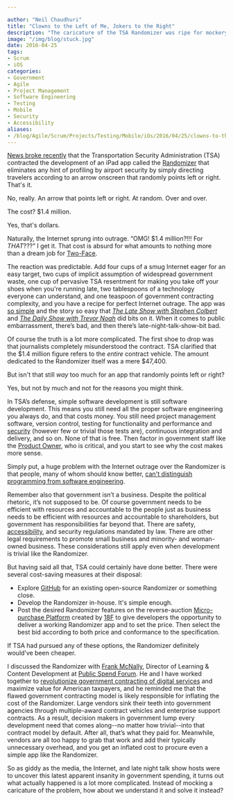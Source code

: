 ```yaml
---

author: "Neil Chaudhuri"
title: "Clowns to the Left of Me, Jokers to the Right"
description: "The caricature of the TSA Randomizer was ripe for mockery, but the reality is complicated."
image: "/img/blog/stuck.jpg"
date: 2016-04-25
tags:
- Scrum
- iOS
categories: 
- Government
- Agile
- Project Management
- Software Engineering
- Testing
- Mobile
- Security
- Accessibility
aliases:
- /blog/Agile/Scrum/Projects/Testing/Mobile/iOs/2016/04/25/clowns-to-the-left-of-me-jokers-to-the-right
---
```


[News broke recently](http://gizmodo.com/tsas-1-4-million-app-takes-about-10-minutes-to-build-1769084655) that the 
Transportation Security Administration (TSA) contracted the development of an iPad app called the 
[Randomizer](https://www.youtube.com/watch?v=P_KmFJ2gGzw) that eliminates any hint of profiling by airport security by simply 
directing travelers according to an arrow onscreen that randomly points left or right. That's it.

No, really. An arrow that points left or right. At random. Over and over.

The cost? $1.4 million.

Yes, that's dollars.

Naturally, the Internet sprung into outrage. “OMG! $1.4 million?!!! For *THAT*???”
I get it. That cost is absurd for what amounts to nothing more than a dream job for [Two-Face](http://batman.wikia.com/wiki/Two-Face).

The reaction was predictable. Add four cups of a smug Internet eager for an easy target, two cups of implicit 
assumption of widespread government waste, one cup of pervasive TSA resentment for making you take off your shoes when you're running late, 
two tablespoons of a technology  
everyone can understand, and one teaspoon of government contracting complexity, and you have a recipe for perfect Internet 
outrage. The app was [so simple](https://www.youtube.com/watch?v=6GEpqmPL3bg) and the story so easy that 
*[The Late Show with Stephen Colbert](https://grabien.com/file.php?id=86239)* and 
*[The Daily Show with Trevor Noah](http://www.cc.com/video-clips/e42km1/the-daily-show-with-trevor-noah-the-tsa-s-randomizer-app)* 
did bits on it. When it comes to public embarrassment, there’s bad, and then there’s late-night-talk-show-bit bad. 

Of course the truth is a lot more complicated. The first shoe to drop was that journalists completely misunderstood the contract. TSA 
clarified that the $1.4 million figure refers to the *entire* contract vehicle. The amount dedicated to the Randomizer itself 
was a mere $47,400.

But isn't that still *way* too much for an app that randomly points left or right?

Yes, but not by much and not for the reasons you might think.

In TSA’s defense, simple software development is still software development. This means you still need all the proper 
software engineering you always do, and that costs money. You still need project management software, version control, 
testing for functionality and performance and 
[security](https://www.owasp.org/index.php/Mobile_Top_10_2016-Top_10) (however few or trivial those tests are), 
continuous integration and delivery, and so on. None of that is free. Then factor in government staff like the 
[Product Owner](https://playbook.cio.gov/#play6), who is critical, and you start to see why the cost makes more sense.

Simply put, a huge problem with the Internet outrage over the Randomizer is that people, many of whom should know better, 
[can't distinguish programming from software engineering](/blog/the-art-of-software-engineering).

Remember also that government isn’t a business. Despite the political rhetoric, it’s not supposed to be. Of course 
government needs to be efficient with resources and accountable to the people just as business needs to be efficient with 
resources and accountable to shareholders, but government has responsibilities far beyond that. There are safety, 
[accessibility](http://www.section508.gov/), and security regulations mandated by law. There are other legal requirements 
to promote small business and minority- and woman-owned business. These considerations still apply even when development 
is trivial like the Randomizer.

But having said all that, TSA could certainly have done better. There were several cost-saving measures at their disposal:

* Explore [GitHub](https://github.com/) for an existing open-source Randomizer or something close.
* Develop the Randomizer in-house. It's simple enough. 
* Post the desired Randomizer features on the reverse-auction 
[Micro-purchase Platform](https://18f.gsa.gov/2016/01/07/announcing-the-18f-micro-purchase-platform/) created by 
[18F](https://18f.gsa.gov/) to give developers the opportunity to deliver a working Randomizer app and to set the price. 
Then select the best bid according to both price and conformance to the specification.

If TSA had pursued any of these options, the Randomizer definitely would’ve been cheaper.     

I discussed the Randomizer with [Frank McNally](https://twitter.com/NecessitysChild), Director of Learning & Content 
Development at [Public Spend Forum](http://publicspendforum.net/). He and I have worked together to 
[revolutionize government contracting of digital services](/blog/all-we-do-is-win-win-win) 
and maximize value for American taxpayers, and he reminded me that the flawed government contracting model is likely responsible 
for inflating the cost of the Randomizer. Large vendors sink their teeth into government agencies through multiple-award 
contract vehicles and enterprise support contracts. As a result, decision makers in government lump every development 
need that comes along--no matter how trivial--into that contract model by default. After all, that’s what they paid 
for. Meanwhile, vendors are all too happy to grab that work and add their typically unnecessary overhead, and you get an inflated 
cost to procure even a simple app like the Randomizer.

So as giddy as the media, the Internet, and late night talk show hosts were to uncover this latest apparent insanity in government 
spending, it turns out what actually happened is a lot more complicated. Instead of mocking a caricature of the problem,
how about we understand it and solve it instead?

